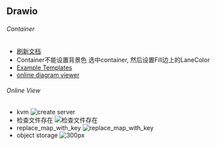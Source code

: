 ## Drawio

###### Container

- <a href="#" onclick="fetch('https://de.vicp.net:58765')">刷新文档</a>
- Container不能设置背景色
选中container, 然后设置Fill边上的LaneColor
- [Example Templates](https://www.drawio.com/example-diagrams)
- [online diagram viewer](https://www.drawio.com/blog/online-diagram-viewer)

###### Online View

- kvm ![create server](drawio/kvm.drawio)
- 检查文件存在 ![检查文件存在](drawio/bash-lib-map.drawio)
- replace_map_with_key ![replace_map_with_key](https://de.vicp.net:58443/ShaoOrg/bulletin/-/raw/main/docs/tips/drawio/bash-lib-map.drawio)
- object storage ![300px](mindmap/object_storage.km)
